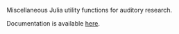 Miscellaneous Julia utility functions for auditory research.

Documentation is available [here](http://samcarcagno.altervista.org/AudioUtils/site/index.html).